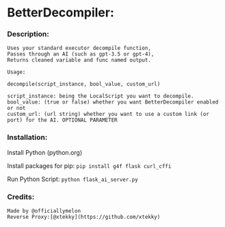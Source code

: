 # BetterDecompiler:

### Description:
    Uses your standard executor decompile function,
    Passes through an AI (such as gpt-3.5 or gpt-4),
    Returns cleaned variable and func named output.

    Usage:

    decompile(script_instance, bool_value, custom_url)

    script_instance: being the LocalScript you want to decompile.
    bool_value: (true or false) whether you want BetterDecompiler enabled or not 
    custom_url: (url string) whether you want to use a custom link (or port) for the AI. OPTIONAL PARAMETER
### Installation:
Install Python (python.org)

Install packages for pip: ```pip install g4f flask curl_cffi```

Run Python Script: ```python flask_ai_server.py```
### Credits:
    Made by @officiallymelon
    Reverse Proxy:[@xtekky](https://github.com/xtekky)
    
